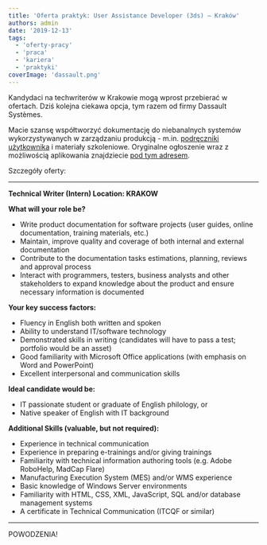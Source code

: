 ```yaml
---
title: 'Oferta praktyk: User Assistance Developer (3ds) – Kraków'
authors: admin
date: '2019-12-13'
tags:
  - 'oferty-pracy'
  - 'praca'
  - 'kariera'
  - 'praktyki'
coverImage: 'dassault.png'
---
```


Kandydaci na techwriterów w Krakowie mogą wprost przebierać w ofertach. Dziś
kolejna ciekawa opcja, tym razem od firmy Dassault Systèmes.

<!--truncate-->

Macie szansę współtworzyć dokumentację do niebanalnych systemów wykorzystywanych
w zarządzaniu produkcją - m.in.
[podręczniki użytkownika](http://techwriter.pl/instrukcje-obslugi-i-podreczniki-uzytkownika/)
i materiały szkoleniowe. Oryginalne ogłoszenie wraz z możliwością aplikowania
znajdziecie
[pod tym adresem](https://careers.3ds.com/jobs/user-assistance-developer-intern-513045).

Szczegóły oferty:

---

**Technical Writer (Intern) Location: KRAKOW**

**What will your role be?**

- Write product documentation for software projects (user guides, online
  documentation, training materials, etc.)
- Maintain, improve quality and coverage of both internal and external
  documentation
- Contribute to the documentation tasks estimations, planning, reviews and
  approval process
- Interact with programmers, testers, business analysts and other stakeholders
  to expand knowledge about the product and ensure necessary information is
  documented

**Your key success factors:**

- Fluency in English both written and spoken
- Ability to understand IT/software technology
- Demonstrated skills in writing (candidates will have to pass a test; portfolio
  would be an asset)
- Good familiarity with Microsoft Office applications (with emphasis on Word and
  PowerPoint)
- Excellent interpersonal and communication skills

**Ideal candidate would be:**

- IT passionate student or graduate of English philology, or
- Native speaker of English with IT background

**Additional Skills (valuable, but not required):**

- Experience in technical communication
- Experience in preparing e-trainings and/or giving trainings
- Familiarity with technical information authoring tools (e.g. Adobe RoboHelp,
  MadCap Flare)
- Manufacturing Execution System (MES) and/or WMS experience
- Basic knowledge of Windows Server environments
- Familiarity with HTML, CSS, XML, JavaScript, SQL and/or database management
  systems
- A certificate in Technical Communication (ITCQF or similar)

---

POWODZENIA!
